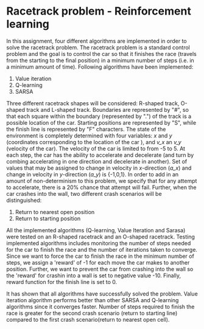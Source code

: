 # Racetrack problem - Reinforcement learning

In this assignment, four different algorithms are implemented in order to solve the racetrack problem. The racetrack problem is a standard control problem and the goal is to control the car so that it finishes the race (travels from the starting to the final position) in a minimum number of steps (i.e. in a minimum amount of time). Following algorithms have been implemented:

1) Value iteration
2) Q-learning
3) SARSA

Three different racetrack shapes will be considered: R-shaped track, O-shaped track and L-shaped track. Boundaries are represented by "\#", so that each square within the boundary (represented by ".") of the track is a possible location of the car. Starting positions are represented by "S", while the finish line is represented by "F" characters. The state of the environment is completely determined with four variables: *x* and *y* (coordinates corresponding to the location of the car ), and *v_x* an *v_y* (velocity of the car). The velocity of the car is limited to from -5 to 5. At each step, the car has the ability to accelerate and decelerate (and turn by combing accelerating in one direction and decelerate in another). Set of values that may be assigned to change in velocity in *x*-direction (*a_x*) and change in velocity in *y*-direction (*a_y*) is \{-1,0,1\}. In order to add in an amount of non-determinism to this problem, we specify that for any attempt to accelerate, there is a 20% chance that attempt will fail. Further, when the car crashes into the wall, two different crash scenarios will be distinguished:

1) Return to nearest open position
2) Return to starting position

All the implemented algorithms (Q-learning, Value Iteration and Sarasa) were tested on an R-shaped racetrack and an O-shaped racetrack. Testing implemented algorithms includes monitoring the number of steps needed for the car to finish the race and the number of iterations taken to converge. Since we want to force the car to finish the race in the minimum number of steps, we assign a 'reward' of -1 for each move the car makes to another position. Further, we want to prevent the car from crashing into the wall so the 'reward' for crashin into a wall is set to negative value -10. Finally, reward function for the finish line is set to 0.

It has shown that all algorithms have successfully solved the problem. Value iteration algorithm performs better than other SARSA and Q-learning algorithms since it converges faster. Number of steps required to finish the race is greater for the second crash scenario (return to starting line) compared to the first crash scenario(return to nearest open cell).


